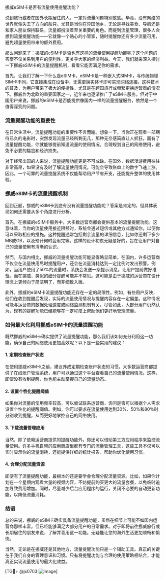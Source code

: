 挪威eSIM卡是否有流量使用提醒功能？

说到旅行或者在国外长期居住的人，一定对流量问题特别敏感。毕竟，没有网络的世界就像失去了方向的船只。尤其是当你在异国他乡，无论是寻找美食、导航还是和家人朋友保持联系，流量都扮演着至关重要的角色。而提到流量管理，很多人会想到流量提醒功能——它就像一个贴心的小管家，随时提醒你还有多少流量可用，避免超量使用带来的额外费用。

那么问题来了：挪威的eSIM卡是否也有这样的流量使用提醒功能呢？这个问题的答案不仅关系到用户的便利性，更关乎大家的经济利益。今天，我们就来深入探讨一下挪威eSIM卡的流量提醒机制，看看它能否满足你的需求。

首先，让我们了解一下什么是eSIM卡。eSIM卡是一种嵌入式SIM卡，与传统物理SIM卡不同，它直接集成在设备中，无需更换实体卡即可实现网络连接。这种技术的普及，为用户带来了极大的便捷性，尤其是在跨国旅行或频繁更换运营商的情况下。挪威作为北欧的重要国家之一，近年来也逐渐推广了eSIM卡服务。但对于中国用户来说，挪威的eSIM卡是否能提供像国内一样的流量提醒服务，依然是一个值得深究的问题。

### 流量提醒功能的重要性

在日常生活中，流量提醒功能的重要性不言而喻。想象一下，当你正在观看一部期待已久的电影时，突然发现流量已经所剩无几，那种无奈感简直让人抓狂。而有了流量提醒功能，你就能够提前知道流量的使用情况，合理规划自己的网络使用，避免不必要的尴尬和经济损失。

对于经常出国的人来说，流量提醒功能更是不可或缺。在国外，数据漫游费用往往非常高昂，如果没有及时了解流量使用情况，可能会导致账单上的数字飞速上涨。因此，一个可靠的流量提醒系统不仅能帮助用户节省开支，还能提升整体的使用体验。

### 挪威eSIM卡的流量提醒机制

回到正题，挪威的eSIM卡到底有没有流量提醒功能呢？答案是肯定的，但具体表现如何还需要从多个角度进行分析。

首先，在挪威的eSIM卡服务中，大多数运营商都会提供基本的流量提醒功能。这意味着，当你的流量使用接近限额时，系统会通过短信或其他方式通知你，以便你可以采取相应的措施。这种提醒通常包括剩余流量的详细信息，比如你还剩下多少MB或GB，以及预计何时会用完等。这样的设计初衷无疑是好的，旨在让用户对自己的流量使用有清晰的认识。

然而，与国内相比，挪威的流量提醒功能可能显得略显简单。在国内，许多运营商不仅会在流量快用尽时提醒用户，还会在流量消耗达到一定比例时发出预警。例如，当用户使用了50%的流量时，系统会发送一条提示消息，让用户提前做好准备。而在挪威，类似的细分提醒可能并不常见。这可能是由于挪威的运营商在设计理念上更倾向于简洁明了，而非细致入微。

此外，挪威的eSIM卡流量提醒功能还存在一定的局限性。例如，有些用户反映，他们在收到提醒后发现，实际的流量使用情况与提醒内容存在一定偏差。这种情况可能与运营商的数据处理速度或网络监测机制有关。尽管如此，大部分用户仍然认为，现有的提醒功能已经能够在一定程度上帮助他们更好地管理流量。

### 如何最大化利用挪威eSIM卡的流量提醒功能

既然挪威的eSIM卡确实提供了流量提醒功能，那么我们该如何充分利用这一功能，确保自己的网络使用更加高效呢？以下是一些实用的建议：

#### 1. **定期检查账户状态**
   在使用挪威eSIM卡之前，建议养成定期检查账户状态的习惯。大多数运营商都提供了在线账户管理系统，用户可以通过这个平台查看自己的流量使用情况。这样，即使没有收到提醒，你也能主动掌握自己的流量动态。

#### 2. **设置个性化提醒阈值**
   如果你对流量的使用频率较高，可以尝试联系运营商，询问是否可以根据个人需求设置个性化的提醒阈值。例如，你可以要求在流量使用达到30%、50%和80%时分别收到提醒，从而更好地掌控自己的网络使用。

#### 3. **下载流量管理应用**
   当然，除了依赖运营商提供的提醒功能外，你还可以借助第三方应用程序来监控流量使用。许多手机自带的应用商店里都有专门的流量管理工具，这些工具不仅可以实时显示你的流量消耗，还能提供详细的统计报告，帮助你优化使用习惯。

#### 4. **合理分配流量资源**
   即便有了流量提醒功能，最根本的还是要学会合理分配流量资源。比如，如果你计划在一个星期内观看大量的视频内容，不妨提前购买更大的流量套餐，以免临时追加导致费用增加。同时，尽量减少后台应用程序的运行，关闭不必要的自动更新功能，以降低流量消耗。

### 结语

总的来说，挪威的eSIM卡确实具备流量提醒功能，虽然在细节上可能不如国内运营商那样丰富，但已经能够满足大部分用户的日常需求。对于即将前往挪威旅行或长期居住的朋友来说，了解并善用这一功能，无疑能让您的海外生活更加顺畅和愉快。

当然，无论是在挪威还是其他地方，流量提醒功能只是一个辅助工具。真正的关键在于我们自身的管理意识和习惯。只有将提醒功能与合理的使用策略相结合，才能真正实现流量使用的最大化效益。

[TG💪+ @jx0703 ![Image](https://github.com/user-attachments/assets/dbca1d08-cadb-493c-b0ec-ad6f7a83f270)]